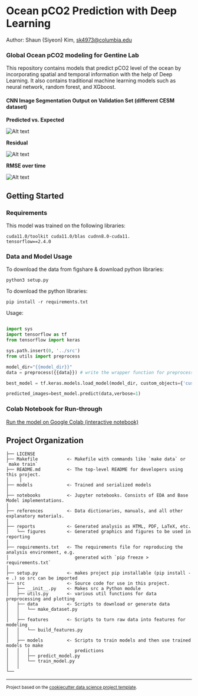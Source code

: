 Ocean pCO2 Prediction with Deep Learning
==============================

Author: Shaun (Siyeon) Kim, [sk4973@columbia.edu](mailto:sk4973@columbia.edu)

### Global Ocean pCO2 modeling for Gentine Lab

This repository contains models that predict pCO2 level of the ocean by incorporating spatial and temporal information with the help of Deep Learning. It also contains traditional machine learning models such as neural network, random forest, and XGboost.  

#### CNN Image Segmentation Output on Validation Set (different CESM dataset) 
**Predicted vs. Expected**

![Alt text](https://github.com/sk981102/ocean_co2/blob/main/assets/val_comparison.png)

**Residual**

![Alt text](https://github.com/sk981102/ocean_co2/blob/main/assets/val_residual.png)

**RMSE over time**

![Alt text](https://github.com/sk981102/ocean_co2/blob/main/assets/val_overtime.png)


Getting Started
------------

### Requirements
This model was trained on the following libraries:

```` 
cuda11.0/toolkit cuda11.0/blas cudnn8.0-cuda11.
tensorflow==2.4.0
````

### Data and Model Usage
To download the data from figshare & download python libraries:
```` 
python3 setup.py
````

To download the python libraries:
```` 
pip install -r requirements.txt
````

Usage:
```python

import sys
import tensorflow as tf
from tensorflow import keras

sys.path.insert(0, '../src')
from utils import preprocess

model_dir="{{model_dir}}"
data = preprocess({{data}}) # write the wrapper function for preprocessing data

best_model = tf.keras.models.load_model(model_dir, custom_objects={'custom_rmse':custom_rmse})

predicted_images=best_model.predict(data,verbose=1)

```

### Colab Notebook for Run-through

[Run the model on Google Colab (interactive notebook)](https://colab.research.google.com/drive/1GX6e0XXeGSb7F4sZDQwSW4cA7dwgMc7I)



Project Organization
------------
    ├── LICENSE
    ├── Makefile           <- Makefile with commands like `make data` or `make train`
    ├── README.md          <- The top-level README for developers using this project.
    │    │
    ├── models             <- Trained and serialized models
    │
    ├── notebooks          <- Jupyter notebooks. Consists of EDA and Base Model implementations.
    │
    ├── references         <- Data dictionaries, manuals, and all other explanatory materials.
    │
    ├── reports            <- Generated analysis as HTML, PDF, LaTeX, etc.
    │   └── figures        <- Generated graphics and figures to be used in reporting
    │
    ├── requirements.txt   <- The requirements file for reproducing the analysis environment, e.g.
    │                         generated with `pip freeze > requirements.txt`
    │
    ├── setup.py           <- makes project pip installable (pip install -e .) so src can be imported
    ├── src                <- Source code for use in this project.
    │   ├── __init__.py    <- Makes src a Python module
    │   ├── utils.py       <- various util functions for data preprocessing and plotting
    │   ├── data           <- Scripts to download or generate data
    │   │   └── make_dataset.py
    │   │
    │   ├── features       <- Scripts to turn raw data into features for modeling
    │   │   └── build_features.py
    │   │
    │   ├── models         <- Scripts to train models and then use trained models to make
    │   │   │                 predictions
    │   │   ├── predict_model.py
    │   │   └── train_model.py
    │   │
    └── 


--------

<p><small>Project based on the <a target="_blank" href="https://drivendata.github.io/cookiecutter-data-science/">cookiecutter data science project template</a>.
